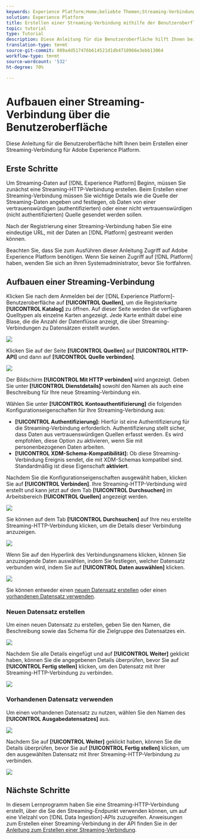 ```yaml
---
keywords: Experience Platform;Home;beliebte Themen;Streaming-Verbindung;Streaming-Verbindung erstellen;UI-Handbuch;Tutorial;Erstellen einer Streaming-Verbindung;Streaming-Verbindung;Erfassung;
solution: Experience Platform
title: Erstellen einer Streaming-Verbindung mithilfe der Benutzeroberfläche
topic: tutorial
type: Tutorial
description: Diese Anleitung für die Benutzeroberfläche hilft Ihnen beim Erstellen einer Streaming-Verbindung für Adobe Experience Platform.
translation-type: tm+mt
source-git-commit: 089a4d517476b614521d1db4718966e3ebb13064
workflow-type: tm+mt
source-wordcount: '532'
ht-degree: 70%

---
```



# Aufbauen einer Streaming-Verbindung über die Benutzeroberfläche

Diese Anleitung für die Benutzeroberfläche hilft Ihnen beim Erstellen einer Streaming-Verbindung für Adobe Experience Platform.

## Erste Schritte

Um Streaming-Daten auf [!DNL Experience Platform] Beginn, müssen Sie zunächst eine Streaming-HTTP-Verbindung erstellen. Beim Erstellen einer Streaming-Verbindung müssen Sie wichtige Details wie die Quelle der Streaming-Daten angeben und festlegen, ob Daten von einer vertrauenswürdigen (authentifizierten) oder einer nicht vertrauenswürdigen (nicht authentifizierten) Quelle gesendet werden sollen.

Nach der Registrierung einer Streaming-Verbindung haben Sie eine eindeutige URL, mit der Daten an [!DNL Platform] gestreamt werden können.

Beachten Sie, dass Sie zum Ausführen dieser Anleitung Zugriff auf Adobe Experience Platform benötigen. Wenn Sie keinen Zugriff auf [!DNL Platform] haben, wenden Sie sich an Ihren Systemadministrator, bevor Sie fortfahren.

## Aufbauen einer Streaming-Verbindung

Klicken Sie nach dem Anmelden bei der [!DNL Experience Platform]-Benutzeroberfläche auf **[!UICONTROL Quellen]**, um die Registerkarte **[!UICONTROL Katalog]** zu öffnen. Auf dieser Seite werden die verfügbaren Quelltypen als einzelne Karten angezeigt. Jede Karte enthält dabei eine Blase, die die Anzahl der Datenflüsse anzeigt, die über Streaming-Verbindungen zu Datensätzen erstellt wurden.

![](../images/streaming-ingestion/ui/click-sources.png)

Klicken Sie auf der Seite **[!UICONTROL Quellen]** auf **[!UICONTROL HTTP-API]** und dann auf **[!UICONTROL Quelle verbinden]**.

![](../images/streaming-ingestion/ui/click-connect-source.png)

Der Bildschirm **[!UICONTROL Mit HTTP verbinden]** wird angezeigt. Geben Sie unter **[!UICONTROL Dienstdetails]** sowohl den Namen als auch eine Beschreibung für Ihre neue Streaming-Verbindung ein.

Wählen Sie unter **[!UICONTROL Kontoauthentifizierung]** die folgenden Konfigurationseigenschaften für Ihre Streaming-Verbindung aus:

- **[!UICONTROL Authentifizierung]:** Hierfür ist eine Authentifizierung für die Streaming-Verbindung erforderlich. Authentifizierung stellt sicher, dass Daten aus vertrauenswürdigen Quellen erfasst werden. Es wird empfohlen, diese Option zu aktivieren, wenn Sie mit personenbezogenen Daten arbeiten.
- **[!UICONTROL XDM-Schema-Kompatibilität]:** Ob diese Streaming-Verbindung Ereignis sendet, die mit XDM-Schemas kompatibel sind. Standardmäßig ist diese Eigenschaft **aktiviert**.

Nachdem Sie die Konfigurationseigenschaften ausgewählt haben, klicken Sie auf **[!UICONTROL Verbinden]**. Ihre Streaming-HTTP-Verbindung wird erstellt und kann jetzt auf dem Tab **[!UICONTROL Durchsuchen]** im Arbeitsbereich **[!UICONTROL Quellen]** angezeigt werden.

![](../images/streaming-ingestion/ui/http-sources-details.png)

Sie können auf dem Tab **[!UICONTROL Durchsuchen]** auf Ihre neu erstellte Streaming-HTTP-Verbindung klicken, um die Details dieser Verbindung anzuzeigen.

![](../images/streaming-ingestion/ui/browse-sources.png)

Wenn Sie auf den Hyperlink des Verbindungsnamens klicken, können Sie anzuzeigende Daten auswählen, indem Sie festlegen, welcher Datensatz verbunden wird, indem Sie auf **[!UICONTROL Daten auswählen]** klicken.

![](../images/streaming-ingestion/ui/select-data.png)

Sie können entweder einen [neuen Datensatz erstellen](#create-a-new-dataset) oder einen [vorhandenen Datensatz verwenden](#use-an-existing-dataset).

### Neuen Datensatz erstellen

Um einen neuen Datensatz zu erstellen, geben Sie den Namen, die Beschreibung sowie das Schema für die Zielgruppe des Datensatzes ein.

![](../images/streaming-ingestion/ui/create-new-dataset.png)

Nachdem Sie alle Details eingefügt und auf **[!UICONTROL Weiter]** geklickt haben, können Sie die angegebenen Details überprüfen, bevor Sie auf **[!UICONTROL Fertig stellen]** klicken, um den Datensatz mit Ihrer Streaming-HTTP-Verbindung zu verbinden.

![](../images/streaming-ingestion/ui/review-create-new-dataset.png)

### Vorhandenen Datensatz verwenden

Um einen vorhandenen Datensatz zu nutzen, wählen Sie den Namen des **[!UICONTROL Ausgabedatensatzes]** aus.

![](../images/streaming-ingestion/ui/use-existing-dataset.png)

Nachdem Sie auf **[!UICONTROL Weiter]** geklickt haben, können Sie die Details überprüfen, bevor Sie auf **[!UICONTROL Fertig stellen]** klicken, um den ausgewählten Datensatz mit Ihrer Streaming-HTTP-Verbindung zu verbinden.

![](../images/streaming-ingestion/ui/review-existing-dataset.png)

## Nächste Schritte

In diesem Lernprogramm haben Sie eine Streaming-HTTP-Verbindung erstellt, über die Sie den Streaming-Endpunkt verwenden können, um auf eine Vielzahl von [!DNL Data Ingestion]-APIs zuzugreifen. Anweisungen zum Erstellen einer Streaming-Verbindung in der API finden Sie in der [Anleitung zum Erstellen einer Streaming-Verbindung](../tutorials/create-streaming-connection.md).
